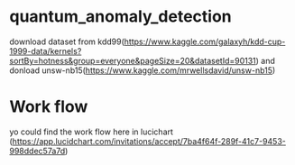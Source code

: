 # quantum_anomaly_detection
download dataset from kdd99(https://www.kaggle.com/galaxyh/kdd-cup-1999-data/kernels?sortBy=hotness&group=everyone&pageSize=20&datasetId=90131)
and donload unsw-nb15(https://www.kaggle.com/mrwellsdavid/unsw-nb15)

# Work flow
yo could find the work flow here in lucichart (https://app.lucidchart.com/invitations/accept/7ba4f64f-289f-41c7-9453-998ddec57a7d)
